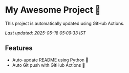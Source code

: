 # My Awesome Project 🚀

This project is automatically updated using GitHub Actions.

_Last updated: 2025-05-18 05:09:33 IST_

## Features
- Auto-update README using Python 🐍
- Auto Git push with GitHub Actions 🤖
